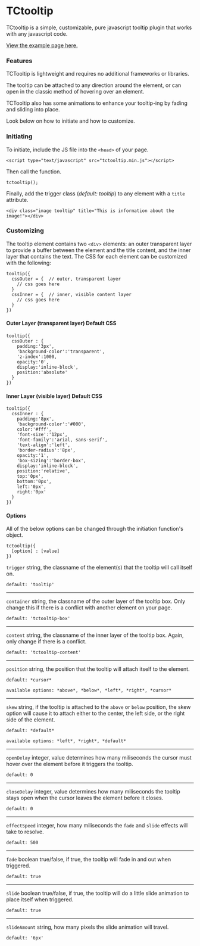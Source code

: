# TCtooltip
TCtooltip is a simple, customizable, pure javascript tooltip plugin that works with any javascript code.

[View the example page here.](https://htmlpreview.github.io/?https://github.com/kevinahmadi/tctooltip/blob/main/example/index.html)

### Features
TCTooltip is lightweight and requires no additional frameworks or libraries.

The tooltip can be attached to any direction around the element, or can open in the classic method of hovering over an element.

TCTooltip also has some animations to enhance your tooltip-ing by fading and sliding into place.

Look below on how to initiate and how to customize.

### Initiating

To initiate, include the JS file into the `<head>` of your page.
  ```
  <script type="text/javascript" src="tctooltip.min.js"></script>
  ```
Then call the function.
  ```
  tctooltip();
  ```
Finally, add the trigger class (*default: tooltip*) to any element with a `title` attribute.
  ```
  <div class="image tooltip" title="This is information about the image!"></div>
  ```
  
### Customizing
The tooltip element contains two `<div>` elements: an outer transparent layer to provide a buffer between the element and the title content, and the inner layer that contains the text. The CSS for each element can be customized with the following:
```
tooltip({
  cssOuter = {  // outer, transparent layer
    // css goes here
  }
  cssInner = {  // inner, visible content layer
    // css goes here
  }
})
```

#### Outer Layer (transparent layer) Default CSS
```
tooltip({
  cssOuter : {
    padding:'3px',
    'background-color':'transparent',
    'z-index':1000,
    opacity:'0',
    display:'inline-block',
    position:'absolute'
  }
})
```

#### Inner Layer (visible layer) Default CSS
```
tooltip({
  cssInner : {
    padding:'8px',
    'background-color':'#000',
    color:'#fff',
    'font-size':'12px',
    'font-family':'arial, sans-serif',
    'text-align':'left',
    'border-radius':'8px',
    opacity:'1',
    'box-sizing':'border-box',
    display:'inline-block',
    position:'relative',
    top:'0px',
    bottom:'0px',
    left:'0px',
    right:'0px'
  }
})
```

#### Options
All of the below options can be changed through the initiation function's object.
```
tctooltip({
  [option] : [value]
})
```

`trigger` string, the classname of the element(s) that the tooltip will call itself on.

 `default: 'tooltip'`
 
 ---

`container` string, the classname of the outer layer of the tooltip box. Only change this if there is a conflict with another element on your page.

`default: 'tctooltip-box'`

---

`content` string, the classname of the inner layer of the tooltip box. Again, only change if there is a conflict.

`default: 'tctooltip-content'`

---



`position` string, the position that the tooltip will attach itself to the element.

`default: *cursor*`

`available options: *above*, *below*, *left*, *right*, *cursor*`

---

`skew` string, if the tooltip is attached to the `above` or `below` position, the skew option will cause it to attach either to the center, the left side, or the right side of the element.

`default: *default*`

`available options: *left*, *right*, *default*`

---

`openDelay` integer, value determines how many miliseconds the cursor must hover over the element before it triggers the tooltip.

`default: 0`

---

`closeDelay` integer, value determines how many miliseconds the tooltip stays open when the cursor leaves the element before it closes.

`default: 0`

---


`effectSpeed` integer, how many miliseconds the `fade` and `slide` effects will take to resolve.

`default: 500`

---

`fade` boolean true/false, if true, the tooltip will fade in and out when triggered.

`default: true`

---

`slide` boolean true/false, if true, the tooltip will do a little slide animation to place itself when triggered.

`default: true`

---

`slideAmount` string, how many pixels the slide animation will travel.

`default: '6px'`

